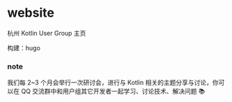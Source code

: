 # website
杭州 Kotlin User Group 主页

构建：hugo

### note
我们每 2~3 个月会举行一次研讨会，进行与 Kotlin 相关的主题分享与讨论，你可以在 QQ 交流群中和用户组其它开发者一起学习、讨论技术、解决问题 📚

